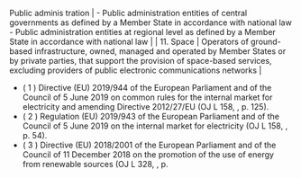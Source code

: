 Public adminis­ tration | - Public administration entities of central governments as defined by a Member State in accordance with national law - Public administration entities at regional level as defined by a Member State in accordance with national law |
| 11. Space                  | Operators of ground-based infrastructure, owned, managed and operated by Member States or by private parties, that support the provision of space-based services, excluding providers of public electronic communications networks   |
- ( 1 ) Directive (EU) 2019/944 of the European Parliament and of the Council of 5 June 2019 on common rules for the internal market for electricity and amending Directive 2012/27/EU (OJ L 158, , p. 125).
- ( 2 ) Regulation (EU) 2019/943 of the European Parliament and of the Council of 5 June 2019 on the internal market for electricity (OJ L 158, , p. 54).
- ( 3 ) Directive (EU) 2018/2001 of the European Parliament and of the Council of 11 December 2018 on the promotion of the use of energy from renewable sources (OJ L 328, , p. 